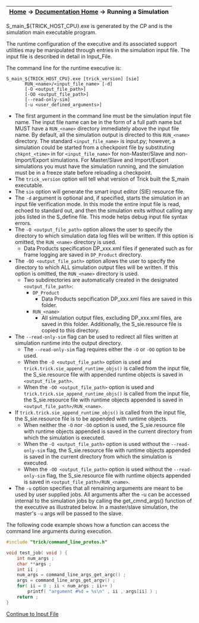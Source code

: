 | [Home](/trick) → [Documentation Home](../Documentation-Home) → Running a Simulation |
|------------------------------------------------------------------|

S_main_${TRICK_HOST_CPU}.exe is generated by the CP and is the simulation main executable program.

The runtime configuration of the executive and its associated support utilities may be manipulated through entries in the simulation input file. The input file is described in detail in Input_File.

The command line for the runtime executive is:

```
S_main_${TRICK_HOST_CPU}.exe [trick_version] [sie]
       RUN_<name>/<input_file_name> [-d]
       [-O <output_file_path>]
       [-OO <output_file_path>]
       [--read-only-sim]
       [-u <user_defined_arguments>]
```

- The first argument in the command line must be the simulation input file name. The input file name can be in the form of a full path name but MUST have a `RUN_<name>` directory immediately above the input file name. By default, all the simulation output is directed to this `RUN_<name>` directory. The standard `<input_file_name>` is input.py; however, a simulation could be started from a checkpoint file by substituting `chkpnt_<time>` in for `<input_file_name>` for non-Master/Slave and non-Import/Export simulations. For Master/Slave and Import/Export simulations you must have the simulation running, and the simulation must be in a freeze state before reloading a checkpoint.
- The `trick_version` option will tell what version of Trick built the S_main executable.
- The `sie` option will generate the smart input editor (SIE) resource file.
- The `-d` argument is optional and, if specified, starts the simulation in an input file verification mode. In this mode the entire input file is read, echoed to standard out, and then the simulation exits without calling any jobs listed in the S_define file. This mode helps debug input file syntax errors.
- The `-O <output_file_path>` option allows the user to specify the directory to which simulation data log files will be written. If this option is omitted, the `RUN_<name>` directory is used. 
  - Data Products specification DP_xxx.xml files if generated such as for frame logging are saved in `DP_Product` directory.
- The `-OO <output_file_path>` option allows the user to specify the directory to which ALL simulation output files will be written. If this option is omitted, the `RUN_<name>` directory is used.
  - Two subdirectories are automatically created in the designated `<output_file_path>`:
    - `DP_Product`
      - Data Products sepcification DP_xxx.xml files are saved in this folder.
    - `RUN_<name>`
      - All simulation output files, excluding DP_xxx.xml files, are saved in this folder. Additionally, the S_sie.resource file is copied to this directory.
- The `--read-only-sim` flag can be used to redirect all files written at simulation runtime into the output directory.
  - The `--read-only-sim` flag requires either the `-O` or `-OO` option to be used.
  - When the `-O <output_file_path>` option is used and `trick.trick.sie_append_runtime_objs()` is called from the input file, the S_sie.resource file with appended runtime objects is saved in `<output_file_path>`.
  - When the `-OO <output_file_path>` option is used and `trick.trick.sie_append_runtime_objs()` is called from the input file, the S_sie.resource file with runtime objects appended is saved in `<output_file_path>/RUN_<name>`.
- If `trick.trick.sie_append_runtime_objs()` is called from the input file, the S_sie.resource file is to be appended with runtime objects.
  - When neither the `-O` nor `-OO` option is used, the S_sie.resource file with runtime objects appended is saved in the current directory from which the simulation is executed. 
  - When the `-O <output_file_path>` option is used without the `--read-only-sim` flag, the S_sie.resource file with runtime objects appended is saved in the current directory from which the simulation is executed.
  - When the `-OO <output_file_path>` option is used without the `--read-only-sim` flag, the S_sie.resource file with runtime objects appended is saved in `<output_file_path>/RUN_<name>`.
- The `-u` option specifies that all remaining arguments are meant to be used by user supplied jobs. All arguments after the -u can be accessed internal to the simulation jobs by calling the get_cmnd_args() function of the executive as illustrated below. In a master/slave simulation, the master's `-u` args will be passed to the slave.

The following code example shows how a function can access the command line arguments during execution.

```c++
#include "trick/command_line_protos.h"

void test_job( void ) {
    int num_args ;
    char **args ;
    int ii ;
    num_args = command_line_args_get_argc() ;
    args = command_line_args_get_argv() ;
    for( ii = 0 ; ii < num_args ; ii++ )
        printf( "argument #%d = %s\n" , ii , args[ii] ) ;
    return ;
}
```

[Continue to Input File](Input-File)

